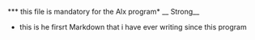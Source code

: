 *** this file is mandatory for the Alx program* __ Strong__
* this is he firsrt Markdown that i have ever writing since this program
